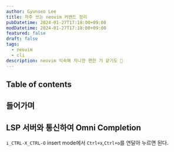 ```yaml
---
author: Gyunseo Lee
title: 자주 쓰는 neovim 커맨드 정리
pubDatetime: 2024-01-27T17:18:00+09:00
modDatetime: 2024-01-27T17:18:00+09:00
featured: false
draft: false
tags:
  - neovim
  - cli
description: neovim 익숙해 지니깐 편한 거 같기도 🤭
---
```


## Table of contents

## 들어가며

## LSP 서버와 통신하여 Omni Completion

`i_CTRL-X_CTRL-O` insert mode에서 `Ctrl+x`,`Ctrl+o`를 연달아 누르면 된다.
